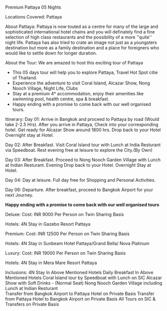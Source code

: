 Premium Pattaya 05 Nights

Locations Covered: Pattaya


About Pattaya: 
Pattaya is now touted as a centre for many of the large and sophisticated international hotel chains and you will definately find a fine selection of high class restaurants and the possibility of a more ''quite'' night life. Pattaya has also tried to crate an image not just as a youngsters destination but more as a family destination and a place for foreigners who would like to settle down for longer duration.




About the Tour: 
We are amazed to host this exciting tour of Pattaya
- This 05 days tour will help you to explore Pattaya, Travel Hot Spot citie of Thailand. 
- Experience the adventure to visit Coral Island, Alcazar Show, Nong Nooch Village, Night Life, Clubs
- Stay at a premium 4* accommodation, enjoy their amenities like swimming pool, health centre, spa & breakfast.
- Happy ending with a promise to come back with our well organised tours. 



Itinerary:
Day 01: Arrive in Bangkok and proceed to Pattaya by road (Would take 2-2.5 Hrs).
After you arrive in Pattaya, Check into your corresponding hotel. Get ready for Alcazar Show around 1800 hrs. Drop back to your Hotel Overnight stay at Hotel.  

Day 02: After Breakfast. Visit Coral Island tour with Lunch at India Resturant via Speedboat.
Rest evening free at leisure to explore the City.(By Own)

Day 03: After Breakfast. Proceed to Nong Nooch Garden Village with Lunch at Indian Resturant. Evening Drop back to your Hotel. Overnight Stay at Hotel.

Day 04: Day at leisure. Full day free for Shopping and Personal Activities.

Day 06: Departure.
After breakfast, proceed to Bangkok Airport for your next Journey.


**Happy ending with a promise to come back with our well organised tours**

Deluxe:
Cost: INR 9000 Per Person on Twin Sharing Basis

Hotels:
4N Stay in Gazebo Resort Pattaya 


Premium:
Cost: INR 12500 Per Person on Twin Sharing Basis

Hotels:
4N Stay in Sunbeam Hotel Pattaya/Grand Bella/ Nova Platinum 



Luxury:
Cost: INR 19000 Per Person on Twin Sharing Basis

Hotels:
4N Stay in Mera Mare Resort Pattaya



Inclusions:
4N Stay In Above Mentioned Hotels
Daily Breakfast In Above Mentioned Hotels
Coral Island tour by Speedboat with Lunch on SIC 
Alcazar Show with Soft Drinks - (Normal Seat)
Nong Nooch Garden Village including Lunch at Indian Resturant  
Transfer from Bangkok Airport to Pattaya Hotel on Private Basis 
Transfer from Pattaya Hotel to Bangkok Airport on Private Basis 
All Tours on SIC & Transfers on Private Basis



